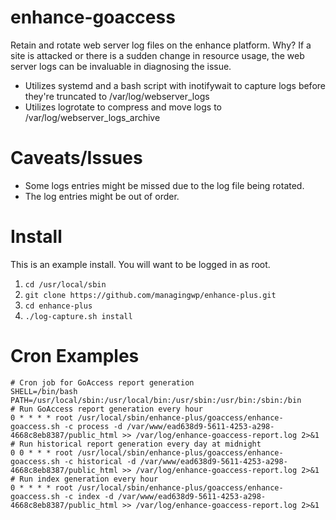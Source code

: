 # enhance-goaccess
Retain and rotate web server log files on the enhance platform. Why? If a site is attacked or there is a sudden change in resource usage, the web server logs can be invaluable in diagnosing the issue.

* Utilizes systemd and a bash script with inotifywait to capture logs before they're truncated to /var/log/webserver_logs
* Utilizes logrotate to compress and move logs to /var/log/webserver_logs_archive

# Caveats/Issues
* Some logs entries might be missed due to the log file being rotated.
* The log entries might be out of order.

# Install
This is an example install. You will want to be logged in as root.
1. `cd /usr/local/sbin`
2. `git clone https://github.com/managingwp/enhance-plus.git`
3. `cd enhance-plus`
4. `./log-capture.sh install`

# Cron Examples
```
# Cron job for GoAccess report generation
SHELL=/bin/bash
PATH=/usr/local/sbin:/usr/local/bin:/usr/sbin:/usr/bin:/sbin:/bin
# Run GoAccess report generation every hour
0 * * * * root /usr/local/sbin/enhance-plus/goaccess/enhance-goaccess.sh -c process -d /var/www/ead638d9-5611-4253-a298-4668c8eb8387/public_html >> /var/log/enhance-goaccess-report.log 2>&1
# Run historical report generation every day at midnight
0 0 * * * root /usr/local/sbin/enhance-plus/goaccess/enhance-goaccess.sh -c historical -d /var/www/ead638d9-5611-4253-a298-4668c8eb8387/public_html >> /var/log/enhance-goaccess-report.log 2>&1
# Run index generation every hour
0 * * * * root /usr/local/sbin/enhance-plus/goaccess/enhance-goaccess.sh -c index -d /var/www/ead638d9-5611-4253-a298-4668c8eb8387/public_html >> /var/log/enhance-goaccess-report.log 2>&1
```